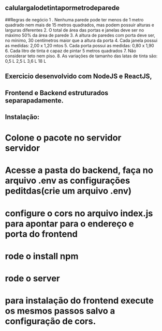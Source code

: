 ## calulargalodetintapormetrodeparede
##Regras de negócio
1 . Nenhuma parede pode ter menos de 1 metro quadrado nem mais de 15 metros quadrados, mas podem possuir alturas e larguras
diferentes
2. O total de área das portas e janelas deve ser no máximo 50% da área de parede
3. A altura de paredes com porta deve ser, no mínimo, 30 centímetros maior que a altura da porta
4. Cada janela possui as medidas: 2,00 x 1,20 mtos
5. Cada porta possui as medidas: 0,80 x 1,90
6. Cada litro de tinta é capaz de pintar 5 metros quadrados
7. Não considerar teto nem piso.
8. As variações de tamanho das latas de tinta são:
0,5 L
2,5 L
3,6 L
18 L

## Exercicio desenvolvido com NodeJS e ReactJS,
## Frontend e Backend estruturados separapadamente.
## Instalação:
# Colone o pacote no servidor servidor
# Acesse a pasta do backend, faça no arquivo .env as configurações peditdas(crie um arquivo .env)
# configure o cors no arquivo index.js para apontar para o endereço e porta do frontend
# rode o install npm
# rode o server
# para instalação do frontend execute os mesmos passos salvo a configuração de cors.
